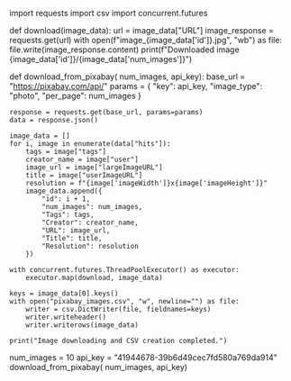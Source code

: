import requests
import csv
import concurrent.futures

def download(image_data):
    url = image_data["URL"]
    image_response = requests.get(url)
    with open(f"image_{image_data['id']}.jpg", "wb") as file:
        file.write(image_response.content)
    print(f"Downloaded image {image_data['id']}/{image_data['num_images']}")

def download_from_pixabay( num_images, api_key):
    base_url = "https://pixabay.com/api/"
    params = {
        "key": api_key,
        "image_type": "photo",
        "per_page": num_images
    }

    response = requests.get(base_url, params=params)
    data = response.json()

    image_data = []
    for i, image in enumerate(data["hits"]):
        tags = image["tags"]
        creator_name = image["user"]
        image_url = image["largeImageURL"]
        title = image["userImageURL"]
        resolution = f"{image['imageWidth']}x{image['imageHeight']}"
        image_data.append({
            "id": i + 1,
            "num_images": num_images,
            "Tags": tags,
            "Creator": creator_name,
            "URL": image_url,
            "Title": title,
            "Resolution": resolution
        })

    with concurrent.futures.ThreadPoolExecutor() as executor:
        executor.map(download, image_data)

    keys = image_data[0].keys()
    with open("pixabay_images.csv", "w", newline="") as file:
        writer = csv.DictWriter(file, fieldnames=keys)
        writer.writeheader()
        writer.writerows(image_data)

    print("Image downloading and CSV creation completed.")



num_images = 10
api_key = "41944678-39b6d49cec7fd580a769da914"
download_from_pixabay( num_images, api_key)
